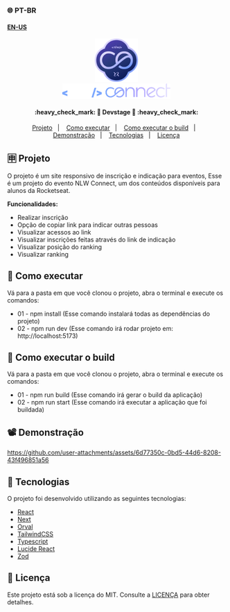 ### 🌐 PT-BR
#### [EN-US](https://github.com/ArthurFakhouri/nlw-connect-web/blob/main/READMEEN.md)

<div align="center">
    <img alt="nlw-co" title="#nlw-co" src=".github/favicon.webp" width="100px" />
</div>
<div align="center">
    <img alt="nlw-connect" title="#nlw-connect" src=".github/logo.svg" width="250px" />
</div>

<h4 align="center"> 
	:heavy_check_mark: 🚀 Devstage 🚀 :heavy_check_mark:
</h4>

<p align="center">
  <a href="#-projeto">Projeto</a>&nbsp;&nbsp;&nbsp;|&nbsp;&nbsp;&nbsp;
  <a href="#-como-executar">Como executar</a>&nbsp;&nbsp;&nbsp;|&nbsp;&nbsp;&nbsp;
  <a href="#-como-executar-o-build">Como executar o build</a>&nbsp;&nbsp;&nbsp;|&nbsp;&nbsp;&nbsp;
  <a href="#%EF%B8%8F-demonstração">Demonstração</a>&nbsp;&nbsp;&nbsp;|&nbsp;&nbsp;&nbsp;
  <a href="#-tecnologias">Tecnologias</a>&nbsp;&nbsp;&nbsp;|&nbsp;&nbsp;&nbsp;
  <a href="#memo-licença">Licença</a>
</p>

## 🈸 Projeto

O projeto é um site responsivo de inscrição e indicação para
eventos,
Esse é um projeto do evento NLW Connect, um dos conteúdos
disponíveis para alunos da Rocketseat.

<b>Funcionalidades:</b>
- Realizar inscrição
- Opção de copiar link para indicar outras pessoas
- Visualizar acessos ao link
- Visualizar inscrições feitas através do link de indicação
- Visualizar posição do ranking
- Visualizar ranking

## 🔧 Como executar
Vá para a pasta em que você clonou o projeto, abra o terminal e execute os comandos:
- 01 - npm install (Esse comando instalará todas as dependências do projeto)
- 02 - npm run dev (Esse comando irá rodar projeto em: http://localhost:5173)

## 🚩 Como executar o build
Vá para a pasta em que você clonou o projeto, abra o terminal e execute os comandos:
- 01 - npm run build (Esse comando irá gerar o build da aplicação)
- 02 - npm run start (Esse comando irá executar a aplicação que foi buildada)

## 📽️ Demonstração


https://github.com/user-attachments/assets/6d77350c-0bd5-44d6-8208-43f496851a56






## 🚀 Tecnologias

O projeto foi desenvolvido utilizando as seguintes tecnologias:

- [React](https://reactjs.org)
- [Next](https://nextjs.org)
- [Orval](https://orval.dev/)
- [TailwindCSS](https://tailwindcss.com)
- [Typescript](https://www.typescriptlang.org)
- [Lucide React](https://lucide.dev)
- [Zod](https://zod.dev/)

## :memo: Licença
Este projeto está sob a licença do MIT. Consulte a [LICENÇA](LICENSE) para obter detalhes.

